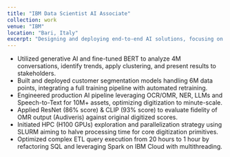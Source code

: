 ```yaml
---
title: "IBM Data Scientist AI Associate"
collection: work
venue: "IBM"
location: "Bari, Italy"
excerpt: "Designing and deploying end-to-end AI solutions, focusing on NLP, MLOps, and large-scale performance optimization on IBM Cloud."
---
```


* Utilized generative AI and fine-tuned BERT to analyze 4M conversations, identify trends, apply clustering, and present results to stakeholders.
* Built and deployed customer segmentation models handling 6M data points, integrating a full training pipeline with automated retraining.
* Engineered production AI pipeline leveraging OCR/OMR, NER, LLMs and Speech-to-Text for 10M+ assets, optimizing digitization to minute-scale.
* Applied ResNet (86% score) & CLIP (93% score) to evaluate fidelity of OMR output (Audiveris) against original digitized scores.
* Initiated HPC (H100 GPUs) exploration and parallelization strategy using SLURM aiming to halve processing time for core digitization primitives.
* Optimized complex ETL query execution from 20 hours to 1 hour by refactoring SQL and leveraging Spark on IBM Cloud with multithreading.